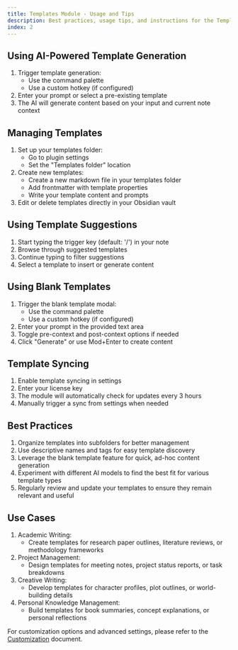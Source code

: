 ```yaml
---
title: Templates Module - Usage and Tips
description: Best practices, usage tips, and instructions for the Templates Module in SystemSculpt AI.
index: 2
---
```


## Using AI-Powered Template Generation

1. Trigger template generation:
   - Use the command palette
   - Use a custom hotkey (if configured)
2. Enter your prompt or select a pre-existing template
3. The AI will generate content based on your input and current note context

## Managing Templates

1. Set up your templates folder:
   - Go to plugin settings
   - Set the "Templates folder" location
2. Create new templates:
   - Create a new markdown file in your templates folder
   - Add frontmatter with template properties
   - Write your template content and prompts
3. Edit or delete templates directly in your Obsidian vault

## Using Template Suggestions

1. Start typing the trigger key (default: '/') in your note
2. Browse through suggested templates
3. Continue typing to filter suggestions
4. Select a template to insert or generate content

## Using Blank Templates

1. Trigger the blank template modal:
   - Use the command palette
   - Use a custom hotkey (if configured)
2. Enter your prompt in the provided text area
3. Toggle pre-context and post-context options if needed
4. Click "Generate" or use Mod+Enter to create content

## Template Syncing

1. Enable template syncing in settings
2. Enter your license key
3. The module will automatically check for updates every 3 hours
4. Manually trigger a sync from settings when needed

## Best Practices

1. Organize templates into subfolders for better management
2. Use descriptive names and tags for easy template discovery
3. Leverage the blank template feature for quick, ad-hoc content generation
4. Experiment with different AI models to find the best fit for various template types
5. Regularly review and update your templates to ensure they remain relevant and useful

## Use Cases

1. Academic Writing:
   - Create templates for research paper outlines, literature reviews, or methodology frameworks
2. Project Management:
   - Design templates for meeting notes, project status reports, or task breakdowns
3. Creative Writing:
   - Develop templates for character profiles, plot outlines, or world-building details
4. Personal Knowledge Management:
   - Build templates for book summaries, concept explanations, or personal reflections

For customization options and advanced settings, please refer to the [Customization](templates-customization) document.
